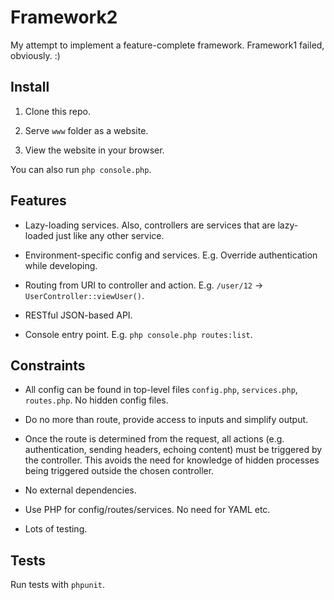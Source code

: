 # Framework2

My attempt to implement a feature-complete framework. Framework1 failed, obviously. :)

## Install

1) Clone this repo.

2) Serve `www` folder as a website.

3) View the website in your browser.

You can also run `php console.php`.

## Features

* Lazy-loading services. Also, controllers are services that are lazy-loaded just like any other service.

* Environment-specific config and services. E.g. Override authentication while developing.

* Routing from URI to controller and action. E.g. `/user/12` -> `UserController::viewUser()`.

* RESTful JSON-based API.

* Console entry point. E.g. `php console.php routes:list`.

## Constraints

* All config can be found in top-level files `config.php`, `services.php`, `routes.php`. No hidden config files.

* Do no more than route, provide access to inputs and simplify output.

* Once the route is determined from the request, all actions (e.g. authentication, sending headers, echoing content) must be triggered by the controller. This avoids the need for knowledge of hidden processes being triggered outside the chosen controller.

* No external dependencies.

* Use PHP for config/routes/services. No need for YAML etc.

* Lots of testing.

## Tests

Run tests with `phpunit`.